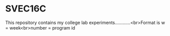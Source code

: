 # SVEC16C

This repository contains my college lab experiments............<br\>Format is w = week<br\>number = program id
